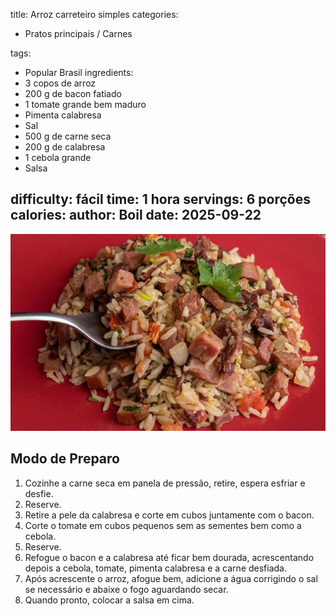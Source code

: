 title: Arroz carreteiro simples
categories:
  - Pratos principais / Carnes

tags:
  - Popular Brasil
ingredients:
  - 3 copos de arroz
  - 200 g de bacon fatiado
  - 1 tomate grande bem maduro
  - Pimenta calabresa
  - Sal
  - 500 g de carne seca
  - 200 g de calabresa
  - 1 cebola grande
  - Salsa

difficulty: fácil
time: 1 hora
servings: 6 porções
calories: 
author: Boil
date: 2025-09-22
---
![Acarajé](/images/arroz_carreteiro_simples.jpg)

## Modo de Preparo
1. Cozinhe a carne seca em panela de pressão, retire, espera esfriar e desfie.
2. Reserve.
3. Retire a pele da calabresa e corte em cubos juntamente com o bacon.
4. Corte o tomate em cubos pequenos sem as sementes bem como a cebola.
5. Reserve.
6. Refogue o bacon e a calabresa até ficar bem dourada, acrescentando depois a cebola, tomate, pimenta calabresa e a carne desfiada.
7. Após acrescente o arroz, afogue bem, adicione a água corrigindo o sal se necessário e abaixe o fogo aguardando secar.
8. Quando pronto, colocar a salsa em cima.